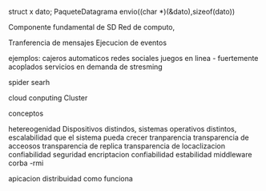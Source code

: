 struct x dato;
PaqueteDatagrama envio((char *)(&dato),sizeof(dato))


Componente fundamental de SD Red de computo,

Tranferencia de mensajes
Ejecucion de eventos

ejemplos:
cajeros automaticos
redes sociales
juegos en linea - fuertemente acoplados
servicios en demanda de stresming

spider searh

cloud conputing
Cluster

conceptos

hetereogenidad
  Dispositivos distindos, sistemas operativos distintos,
escalabilidad
  que el sistema pueda crecer
tranparencia
  transparencia de acceosos
  transparencia de replica
  transparencia de locaclizacion
confiabilidad
  seguridad
    encriptacion
  confiabilidad
  estabilidad
middleware
  corba -rmi



  apicacion distribuidad
  como funciona
